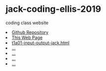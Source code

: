# jack-coding-ellis-2019
coding class website

<li><a href="https://github.com/Jack080808/jack-coding-ellis-2019">Github Repository</a>
<li><a href="https://jack080808.github.io/jack-coding-ellis-2019/public">This Web Page</a>
<li><a href="t1a01-input-output-jack.html">t1a01-input-output-jack.html</a>
<li><a href="...">...</a>
<li><a href="...">...</a>
<li><a href="...">...</a>
<li><a href="...">...</a>
